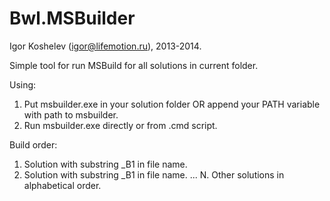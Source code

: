 ﻿Bwl.MSBuilder
========================


Igor Koshelev (igor@lifemotion.ru), 2013-2014.

Simple tool for run MSBuild for all solutions in current folder.

Using:
1. Put msbuilder.exe in your solution folder OR append your PATH variable with path to msbuilder.
2. Run msbuilder.exe directly or from .cmd script.

Build order:

1. Solution with substring _B1 in file name.
2. Solution with substring _B1 in file name.
...
N. Other solutions in alphabetical order.
